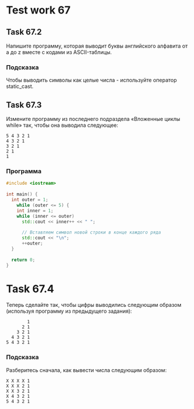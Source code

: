 # Test work 67

## Task 67.2
Напишите программу, которая выводит буквы английского алфавита от a до z вместе с кодами из ASCII-таблицы.

### Подсказка
Чтобы выводить символы как целые числа - используйте оператор static_cast.

## Task 67.3
Измените программу из последнего подраздела «Вложенные циклы while» так, чтобы она выводила следующее:
```
5 4 3 2 1
4 3 2 1
3 2 1
2 1
1
```

### Программа
```c++
#include <iostream>
 
int main() {
  int outer = 1;
    while (outer <= 5) {
    int inner = 1;
    while (inner <= outer)
      std::cout << inner++ << " ";
 
      // Вставляем символ новой строки в конце каждого ряда
      std::cout << "\n";
      ++outer;
  }
 
  return 0;
}
```

# Task 67.4
Теперь сделайте так, чтобы цифры выводились следующим образом (используя программу из предыдущего задания):
```
        1
      2 1
    3 2 1
  4 3 2 1
5 4 3 2 1
```

### Подсказка
Разберитесь сначала, как вывести числа следующим образом:
```
X X X X 1
X X X 2 1
X X 3 2 1
X 4 3 2 1
5 4 3 2 1
```